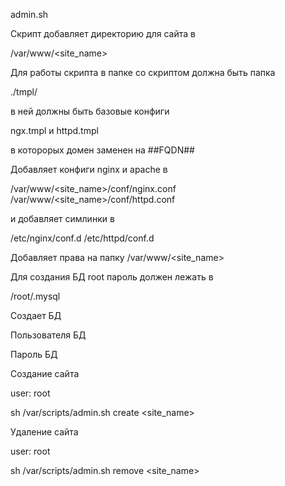 admin.sh 

Скрипт добавляет директорию для сайта в 

/var/www/<site_name> 


Для работы скрипта в папке со скриптом должна быть папка 

./tmpl/ 

в ней должны быть базовые конфиги 

ngx.tmpl и httpd.tmpl

в которорых домен заменен на ##FQDN## 
 
Добавляет конфиги nginx и apache в

/var/www/<site_name>/conf/nginx.conf 
/var/www/<site_name>/conf/httpd.conf 

и добавляет симлинки в 

/etc/nginx/conf.d 
/etc/httpd/conf.d 

Добавляет права на папку /var/www/<site_name> 

Для создания БД root пароль должен лежать в 

/root/.mysql

Создает БД 

Пользователя БД 

Пароль БД 


Создание сайта 

user: root 

sh /var/scripts/admin.sh create <site_name>

Удаление сайта 

user: root 

sh /var/scripts/admin.sh remove <site_name>




